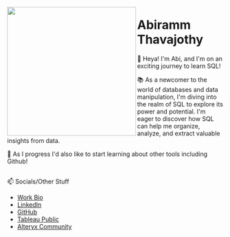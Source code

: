 <a><img align="left" src = "https://i.imgur.com/VjRSan0.png" width="300"></a>
# Abiramm Thavajothy

👋 Heya! I'm Abi, and I'm on an exciting journey to learn SQL!

📚 As a newcomer to the world of databases and data manipulation, I'm diving into the realm of SQL to explore its power and potential. I'm eager to discover how SQL can help me organize, analyze, and extract valuable insights from data.

🚀 As I progress I'd also like to start learning about other tools including Github!

##
📫 Socials/Other Stuff
  - [Work Bio][Work Bio]
  - [LinkedIn][LinkedIn]
  - [GitHub][GitHub]
  - [Tableau Public][Tableau Public]
  - [Alteryx Community][Alteryx Community]
  
<!--
Quick Link 
-->

[Work Bio]:https://www.thedataschool.co.uk/blog/abiramm-thavajothy/
[LinkedIn]:https://www.linkedin.com/in/abiramm-thavajothy-a9332119b/
[GitHub]:https://github.com/AbirammT
[Tableau Public]:https://public.tableau.com/app/profile/abiramm.thavajothy
[Alteryx Community]:https://community.alteryx.com/t5/user/viewprofilepage/user-id/325196
<!--

<!---
AbirammT/AbirammT is a ✨ special ✨ repository because its `README.md` (this file) appears on your GitHub profile.
You can click the Preview link to take a look at your changes.
--->
